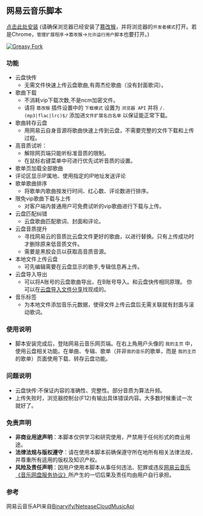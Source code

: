 ## 网易云音乐脚本
[点击此处安装](https://update.greasyfork.org/scripts/459633/%E7%BD%91%E6%98%93%E4%BA%91%E9%9F%B3%E4%B9%90%3A%E4%BA%91%E7%9B%98%E5%BF%AB%E4%BC%A0%28%E5%90%AB%E5%91%A8%E6%9D%B0%E4%BC%A6%29%7C%E6%AD%8C%E6%9B%B2%E4%B8%8B%E8%BD%BD%E8%BD%AC%E5%AD%98%E4%BA%91%E7%9B%98%7C%E4%BA%91%E7%9B%98%E5%8C%B9%E9%85%8D%E7%BA%A0%E6%AD%A3%7C%E9%AB%98%E9%9F%B3%E8%B4%A8%E8%AF%95%E5%90%AC.user.js) (请确保浏览器已经安装了[篡改猴](https://www.tampermonkey.net/)，并将浏览器的`开发者模式`打开。若是Chrome，`管理扩展程序`->`篡改猴`->`允许运行用户脚本`也要打开。)

 [![Greasy Fork](https://img.shields.io/greasyfork/dt/459633?label=greasyfork%20installs)](https://greasyfork.org/zh-CN/scripts/459633)

 ### 功能
- 云盘快传
  - 无需文件快速上传云盘歌曲,有周杰伦歌曲（没有封面歌词）。
- 歌曲下载
  - 不消耗vip下载次数,不是ncm加密文件。
  - 请将 `篡改猴` 插件设置中的 `下载模式` 设置为 `浏览器 API` 并将 `/.(mp3|flac|lrc)$/` 添加进`文件扩展名白名单` 以保证能正常下载。
- 歌曲转存云盘
  - 用网易云自身音源将歌曲快速上传到云盘，不需要完整的文件下载和上传过程。
- 高音质试听：
  - 解除网页端只能听标准音质的限制。
  - 在鼠标右键菜单中可进行优先试听音质的设置。
- 歌单页加载全部歌曲
- 评论区显示IP属地、使用指定的IP地址发送评论
- 歌单歌曲排序
  - 将歌单内歌曲按发行时间、红心数、评论数进行排序。
- 限免vip歌曲下载与上传
  - 对客户端内普通用户可免费试听的vip歌曲进行下载与上传。
- 云盘匹配纠错
  - 云盘歌曲匹配歌词、封面和评论。
- 云盘音质提升
  - 寻找网易云的音质比云盘文件更好的歌曲，以进行替换。只有上传成功时才删除原来低音质文件。
  -  需要是黑胶会员以获取高音质音源。
- 本地文件上传云盘
  - 可先编辑需要在云盘显示的歌手,专辑信息再上传。
- 云盘导入导出
  - 可以将A账号的云盘歌曲导出，在B账号导入。和云盘快传相同原理。 你可以在[云盘导入文件分享](https://github.com/Cinvin/myuserscripts/discussions/44)找现成的。
- 音乐标签
  - 为本地文件添加音乐元数据，使得文件上传云盘后无需关联就有封面与滚动歌词。 

### 使用说明
- 脚本安装完成后，登陆网易云音乐网页端。在右上角用户头像的 `我的主页` 中，使用云盘相关功能。在单曲、专辑、歌单（并非`我的音乐`的歌单，而是 `我的主页` 的歌单）页面使用下载、转存云盘功能。

 ### 问题说明
- 云盘快传:不保证内容的准确性、完整性。部分音质为算法升频。
- 上传失败时，浏览器控制台(F12)有输出具体错误内容。大多数时候重试一次就好了。

 ### 免责声明
- **非商业用途声明**：本脚本仅供学习和研究使用，严禁用于任何形式的商业用途。
- **法律法规与版权遵守**：请在使用本脚本前确保遵守所在地所有相关法律法规，并尊重所有适用的版权及知识产权。
- **风险及责任声明**：因用户使用本脚本从事任何违法、犯罪或违反[网易云音乐《音乐网盘服务协议》](https://music.163.com/static/cloudservice.html)所产生的一切后果及责任均由用户自行承担。 

### 参考
网易云音乐API来自[Binaryify/NeteaseCloudMusicApi](https://github.com/Binaryify/NeteaseCloudMusicApi)  